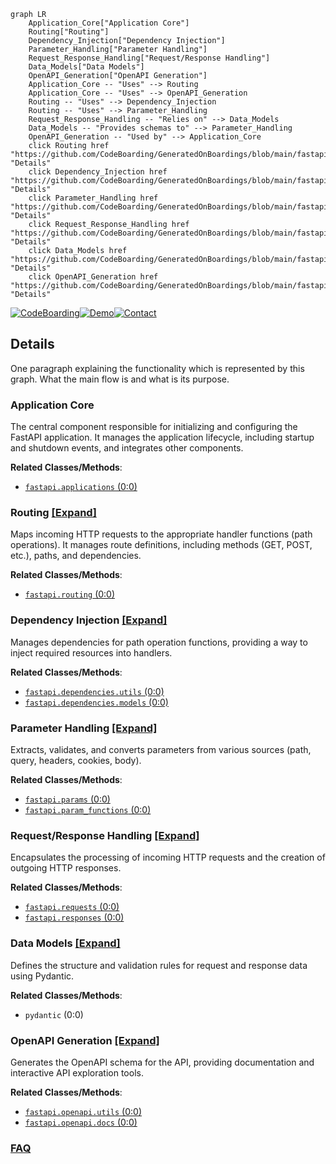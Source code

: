 ```mermaid
graph LR
    Application_Core["Application Core"]
    Routing["Routing"]
    Dependency_Injection["Dependency Injection"]
    Parameter_Handling["Parameter Handling"]
    Request_Response_Handling["Request/Response Handling"]
    Data_Models["Data Models"]
    OpenAPI_Generation["OpenAPI Generation"]
    Application_Core -- "Uses" --> Routing
    Application_Core -- "Uses" --> OpenAPI_Generation
    Routing -- "Uses" --> Dependency_Injection
    Routing -- "Uses" --> Parameter_Handling
    Request_Response_Handling -- "Relies on" --> Data_Models
    Data_Models -- "Provides schemas to" --> Parameter_Handling
    OpenAPI_Generation -- "Used by" --> Application_Core
    click Routing href "https://github.com/CodeBoarding/GeneratedOnBoardings/blob/main/fastapi/Routing.md" "Details"
    click Dependency_Injection href "https://github.com/CodeBoarding/GeneratedOnBoardings/blob/main/fastapi/Dependency_Injection.md" "Details"
    click Parameter_Handling href "https://github.com/CodeBoarding/GeneratedOnBoardings/blob/main/fastapi/Parameter_Handling.md" "Details"
    click Request_Response_Handling href "https://github.com/CodeBoarding/GeneratedOnBoardings/blob/main/fastapi/Request_Response_Handling.md" "Details"
    click Data_Models href "https://github.com/CodeBoarding/GeneratedOnBoardings/blob/main/fastapi/Data_Models.md" "Details"
    click OpenAPI_Generation href "https://github.com/CodeBoarding/GeneratedOnBoardings/blob/main/fastapi/OpenAPI_Generation.md" "Details"
```

[![CodeBoarding](https://img.shields.io/badge/Generated%20by-CodeBoarding-9cf?style=flat-square)](https://github.com/CodeBoarding/GeneratedOnBoardings)[![Demo](https://img.shields.io/badge/Try%20our-Demo-blue?style=flat-square)](https://www.codeboarding.org/demo)[![Contact](https://img.shields.io/badge/Contact%20us%20-%20contact@codeboarding.org-lightgrey?style=flat-square)](mailto:contact@codeboarding.org)

## Details

One paragraph explaining the functionality which is represented by this graph. What the main flow is and what is its purpose.

### Application Core
The central component responsible for initializing and configuring the FastAPI application. It manages the application lifecycle, including startup and shutdown events, and integrates other components.


**Related Classes/Methods**:

- <a href="https://github.com/fastapi/fastapi/blob/master/temp/fastapi/applications.py" target="_blank" rel="noopener noreferrer">`fastapi.applications` (0:0)</a>


### Routing [[Expand]](./Routing.md)
Maps incoming HTTP requests to the appropriate handler functions (path operations). It manages route definitions, including methods (GET, POST, etc.), paths, and dependencies.


**Related Classes/Methods**:

- <a href="https://github.com/fastapi/fastapi/blob/master/temp/fastapi/routing.py" target="_blank" rel="noopener noreferrer">`fastapi.routing` (0:0)</a>


### Dependency Injection [[Expand]](./Dependency_Injection.md)
Manages dependencies for path operation functions, providing a way to inject required resources into handlers.


**Related Classes/Methods**:

- <a href="https://github.com/fastapi/fastapi/blob/master/temp/fastapi/dependencies/utils.py" target="_blank" rel="noopener noreferrer">`fastapi.dependencies.utils` (0:0)</a>
- <a href="https://github.com/fastapi/fastapi/blob/master/temp/fastapi/dependencies/models.py" target="_blank" rel="noopener noreferrer">`fastapi.dependencies.models` (0:0)</a>


### Parameter Handling [[Expand]](./Parameter_Handling.md)
Extracts, validates, and converts parameters from various sources (path, query, headers, cookies, body).


**Related Classes/Methods**:

- <a href="https://github.com/fastapi/fastapi/blob/master/temp/fastapi/params.py" target="_blank" rel="noopener noreferrer">`fastapi.params` (0:0)</a>
- <a href="https://github.com/fastapi/fastapi/blob/master/temp/fastapi/param_functions.py" target="_blank" rel="noopener noreferrer">`fastapi.param_functions` (0:0)</a>


### Request/Response Handling [[Expand]](./Request_Response_Handling.md)
Encapsulates the processing of incoming HTTP requests and the creation of outgoing HTTP responses.


**Related Classes/Methods**:

- <a href="https://github.com/fastapi/fastapi/blob/master/temp/fastapi/requests.py" target="_blank" rel="noopener noreferrer">`fastapi.requests` (0:0)</a>
- <a href="https://github.com/fastapi/fastapi/blob/master/temp/fastapi/responses.py" target="_blank" rel="noopener noreferrer">`fastapi.responses` (0:0)</a>


### Data Models [[Expand]](./Data_Models.md)
Defines the structure and validation rules for request and response data using Pydantic.


**Related Classes/Methods**:

- `pydantic` (0:0)


### OpenAPI Generation [[Expand]](./OpenAPI_Generation.md)
Generates the OpenAPI schema for the API, providing documentation and interactive API exploration tools.


**Related Classes/Methods**:

- <a href="https://github.com/fastapi/fastapi/blob/master/temp/fastapi/openapi/utils.py" target="_blank" rel="noopener noreferrer">`fastapi.openapi.utils` (0:0)</a>
- <a href="https://github.com/fastapi/fastapi/blob/master/temp/fastapi/openapi/docs.py" target="_blank" rel="noopener noreferrer">`fastapi.openapi.docs` (0:0)</a>




### [FAQ](https://github.com/CodeBoarding/GeneratedOnBoardings/tree/main?tab=readme-ov-file#faq)
